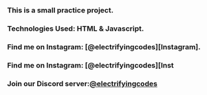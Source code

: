 ### This is a small practice project.

### Technologies Used: HTML & Javascript.

### Find me on Instagram: [@electrifyingcodes][Instagram].
### Find me on Instagram: [@electrifyingcodes][Inst
### Join our Discord server:[@electrifyingcodes][discord]

[Instgram]: https://www.instagram.com/electrifying_codes
[discord]: htt